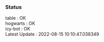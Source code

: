 ### Status


table : OK  
hogwarts : OK  
icy-bot : OK  
Latest Update : 2022-08-15 10:10:47.038349
